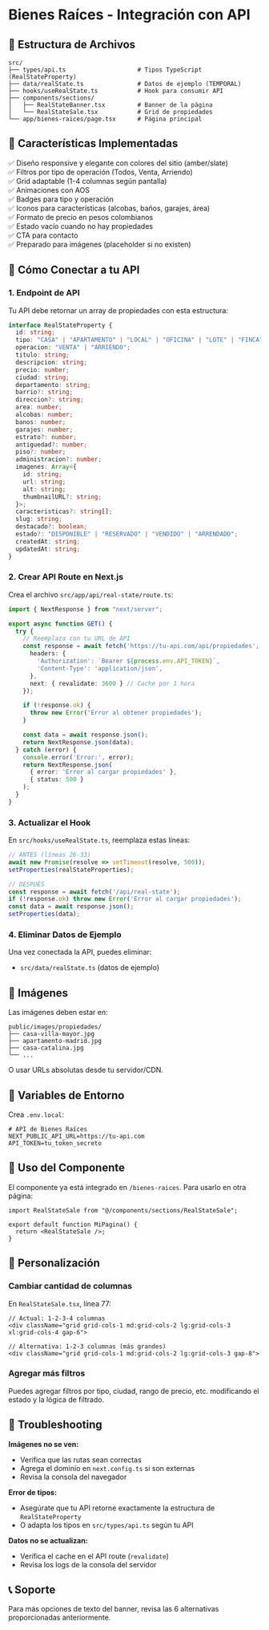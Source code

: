 # Bienes Raíces - Integración con API

## 📁 Estructura de Archivos

```
src/
├── types/api.ts                    # Tipos TypeScript (RealStateProperty)
├── data/realState.ts               # Datos de ejemplo (TEMPORAL)
├── hooks/useRealState.ts           # Hook para consumir API
├── components/sections/
│   ├── RealStateBanner.tsx         # Banner de la página
│   └── RealStateSale.tsx           # Grid de propiedades
└── app/bienes-raices/page.tsx      # Página principal
```

## 🎨 Características Implementadas

✅ Diseño responsive y elegante con colores del sitio (amber/slate)  
✅ Filtros por tipo de operación (Todos, Venta, Arriendo)  
✅ Grid adaptable (1-4 columnas según pantalla)  
✅ Animaciones con AOS  
✅ Badges para tipo y operación  
✅ Iconos para características (alcobas, baños, garajes, área)  
✅ Formato de precio en pesos colombianos  
✅ Estado vacío cuando no hay propiedades  
✅ CTA para contacto  
✅ Preparado para imágenes (placeholder si no existen)

## 🔌 Cómo Conectar a tu API

### 1. Endpoint de API

Tu API debe retornar un array de propiedades con esta estructura:

```typescript
interface RealStateProperty {
  id: string;
  tipo: "CASA" | "APARTAMENTO" | "LOCAL" | "OFICINA" | "LOTE" | "FINCA";
  operacion: "VENTA" | "ARRIENDO";
  titulo: string;
  descripcion: string;
  precio: number;
  ciudad: string;
  departamento: string;
  barrio?: string;
  direccion?: string;
  area: number;
  alcobas: number;
  banos: number;
  garajes: number;
  estrato?: number;
  antiguedad?: number;
  piso?: number;
  administracion?: number;
  imagenes: Array<{
    id: string;
    url: string;
    alt: string;
    thumbnailURL?: string;
  }>;
  caracteristicas?: string[];
  slug: string;
  destacado?: boolean;
  estado?: "DISPONIBLE" | "RESERVADO" | "VENDIDO" | "ARRENDADO";
  createdAt: string;
  updatedAt: string;
}
```

### 2. Crear API Route en Next.js

Crea el archivo `src/app/api/real-state/route.ts`:

```typescript
import { NextResponse } from "next/server";

export async function GET() {
  try {
    // Reemplaza con tu URL de API
    const response = await fetch('https://tu-api.com/api/propiedades', {
      headers: {
        'Authorization': `Bearer ${process.env.API_TOKEN}`,
        'Content-Type': 'application/json',
      },
      next: { revalidate: 3600 } // Cache por 1 hora
    });

    if (!response.ok) {
      throw new Error('Error al obtener propiedades');
    }

    const data = await response.json();
    return NextResponse.json(data);
  } catch (error) {
    console.error('Error:', error);
    return NextResponse.json(
      { error: 'Error al cargar propiedades' },
      { status: 500 }
    );
  }
}
```

### 3. Actualizar el Hook

En `src/hooks/useRealState.ts`, reemplaza estas líneas:

```typescript
// ANTES (líneas 26-33)
await new Promise(resolve => setTimeout(resolve, 500));
setProperties(realStateProperties);

// DESPUÉS
const response = await fetch('/api/real-state');
if (!response.ok) throw new Error('Error al cargar propiedades');
const data = await response.json();
setProperties(data);
```

### 4. Eliminar Datos de Ejemplo

Una vez conectada la API, puedes eliminar:
- `src/data/realState.ts` (datos de ejemplo)

## 📸 Imágenes

Las imágenes deben estar en:
```
public/images/propiedades/
├── casa-villa-mayor.jpg
├── apartamento-madrid.jpg
├── casa-catalina.jpg
└── ...
```

O usar URLs absolutas desde tu servidor/CDN.

## 🎯 Variables de Entorno

Crea `.env.local`:

```env
# API de Bienes Raíces
NEXT_PUBLIC_API_URL=https://tu-api.com
API_TOKEN=tu_token_secreto
```

## 🚀 Uso del Componente

El componente ya está integrado en `/bienes-raices`. Para usarlo en otra página:

```tsx
import RealStateSale from "@/components/sections/RealStateSale";

export default function MiPagina() {
  return <RealStateSale />;
}
```

## 📝 Personalización

### Cambiar cantidad de columnas

En `RealStateSale.tsx`, línea 77:
```tsx
// Actual: 1-2-3-4 columnas
<div className="grid grid-cols-1 md:grid-cols-2 lg:grid-cols-3 xl:grid-cols-4 gap-6">

// Alternativa: 1-2-3 columnas (más grandes)
<div className="grid grid-cols-1 md:grid-cols-2 lg:grid-cols-3 gap-8">
```

### Agregar más filtros

Puedes agregar filtros por tipo, ciudad, rango de precio, etc. modificando el estado y la lógica de filtrado.

## 🐛 Troubleshooting

**Imágenes no se ven:**
- Verifica que las rutas sean correctas
- Agrega el dominio en `next.config.ts` si son externas
- Revisa la consola del navegador

**Error de tipos:**
- Asegúrate que tu API retorne exactamente la estructura de `RealStateProperty`
- O adapta los tipos en `src/types/api.ts` según tu API

**Datos no se actualizan:**
- Verifica el cache en el API route (`revalidate`)
- Revisa los logs de la consola del servidor

## 📞 Soporte

Para más opciones de texto del banner, revisa las 6 alternativas proporcionadas anteriormente.

